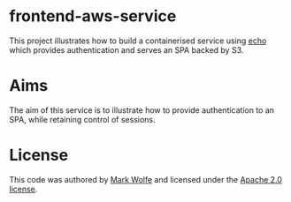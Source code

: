 # frontend-aws-service

This project illustrates how to build a containerised service using [echo](https://echo.labstack.com/) which provides authentication and serves an SPA backed by S3.

# Aims

The aim of this service is to illustrate how to provide authentication to an SPA, while retaining control of sessions.

# License

This code was authored by [Mark Wolfe](https://www.wolfe.id.au) and licensed under the [Apache 2.0 license](http://www.apache.org/licenses/LICENSE-2.0).